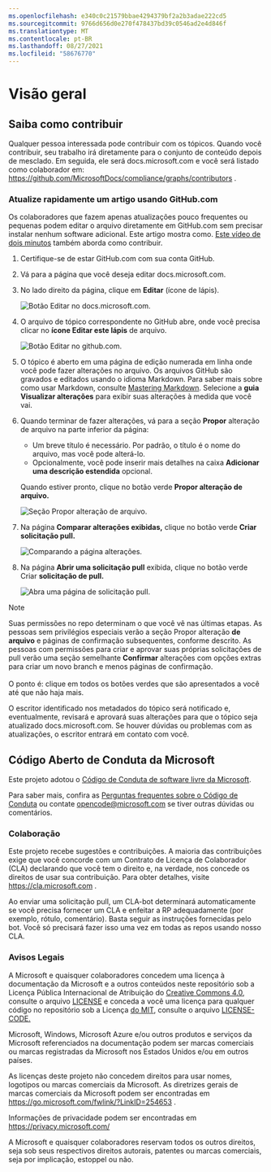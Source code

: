 ```yaml
---
ms.openlocfilehash: e340c0c21579bbae4294379bf2a2b3adae222cd5
ms.sourcegitcommit: 9766d656d0e270f478437bd39c0546ad2e4d846f
ms.translationtype: MT
ms.contentlocale: pt-BR
ms.lasthandoff: 08/27/2021
ms.locfileid: "58676770"
---
```

# <a name="overview"></a>Visão geral

## <a name="learn-how-to-contribute"></a>Saiba como contribuir

Qualquer pessoa interessada pode contribuir com os tópicos. Quando você contribuir, seu trabalho irá diretamente para o conjunto de conteúdo depois de mesclado. Em seguida, ele será docs.microsoft.com e você será listado como colaborador em: <https://github.com/MicrosoftDocs/compliance/graphs/contributors> .

### <a name="quickly-update-an-article-using-githubcom"></a>Atualize rapidamente um artigo usando GitHub.com

Os colaboradores que fazem apenas atualizações pouco frequentes ou pequenas podem editar o arquivo diretamente em GitHub.com sem precisar instalar nenhum software adicional. Este artigo mostra como. [Este vídeo de dois minutos](https://www.microsoft.com/videoplayer/embed/RE1XQTG) também aborda como contribuir.

1. Certifique-se de estar GitHub.com com sua conta GitHub.
2. Vá para a página que você deseja editar docs.microsoft.com.
3. No lado direito da página, clique em **Editar** (ícone de lápis).

   ![Botão Editar no docs.microsoft.com.](compliance/media/quick-update-edit.png)

4. O arquivo de tópico correspondente no GitHub abre, onde você precisa clicar no **ícone Editar este lápis** de arquivo.

   ![Botão Editar no github.com.](compliance/media/quick-update-github.png)

5. O tópico é aberto em uma página de edição numerada em linha onde você pode fazer alterações no arquivo. Os arquivos GitHub são gravados e editados usando o idioma Markdown. Para saber mais sobre como usar Markdown, consulte [Mastering Markdown](https://guides.github.com/features/mastering-markdown/). Selecione a **guia Visualizar alterações** para exibir suas alterações à medida que você vai.

6. Quando terminar de fazer alterações, vá para a seção **Propor** alteração de arquivo na parte inferior da página:

   - Um breve título é necessário. Por padrão, o título é o nome do arquivo, mas você pode alterá-lo.
   - Opcionalmente, você pode inserir mais detalhes na caixa **Adicionar uma descrição estendida** opcional.

   Quando estiver pronto, clique no botão verde **Propor alteração de arquivo.**

   ![Seção Propor alteração de arquivo.](compliance/media/propose-file-change.png)

7. Na página **Comparar alterações exibidas,** clique no botão verde **Criar solicitação pull.**

   ![Comparando a página alterações.](compliance/media/comparing-changes-page.png)

8. Na página **Abrir uma solicitação pull** exibida, clique no botão verde Criar **solicitação de pull.**

   ![Abra uma página de solicitação pull.](compliance/media/open-a-pull-request-page.png)

> [!NOTE]
> Suas permissões no repo determinam o que você vê nas últimas etapas. As pessoas sem privilégios especiais verão a seção Propor alteração **de arquivo** e páginas de confirmação subsequentes, conforme descrito. As pessoas com permissões para criar e aprovar suas próprias solicitações de pull verão uma seção semelhante **Confirmar** alterações com opções extras para criar um novo branch e menos páginas de confirmação.<br/><br/>O ponto é: clique em todos os botões verdes que são apresentados a você até que não haja mais.

O escritor identificado nos metadados do tópico será notificado e, eventualmente, revisará e aprovará suas alterações para que o tópico seja atualizado docs.microsoft.com. Se houver dúvidas ou problemas com as atualizações, o escritor entrará em contato com você.

## <a name="microsoft-open-source-code-of-conduct"></a>Código Aberto de Conduta da Microsoft

Este projeto adotou o [Código de Conduta de software livre da Microsoft](https://opensource.microsoft.com/codeofconduct/).

Para saber mais, confira as [Perguntas frequentes sobre o Código de Conduta](https://opensource.microsoft.com/codeofconduct/faq/) ou contate [opencode@microsoft.com](mailto:opencode@microsoft.com) se tiver outras dúvidas ou comentários.

### <a name="contributing"></a>Colaboração

Este projeto recebe sugestões e contribuições.  A maioria das contribuições exige que você concorde com um Contrato de Licença de Colaborador (CLA) declarando que você tem o direito e, na verdade, nos concede os direitos de usar sua contribuição. Para obter detalhes, visite <https://cla.microsoft.com> .

Ao enviar uma solicitação pull, um CLA-bot determinará automaticamente se você precisa fornecer um CLA e enfeitar a RP adequadamente (por exemplo, rótulo, comentário). Basta seguir as instruções fornecidas pelo bot. Você só precisará fazer isso uma vez em todas as repos usando nosso CLA.

### <a name="legal-notices"></a>Avisos Legais

A Microsoft e quaisquer colaboradores concedem uma licença à documentação da Microsoft e a outros conteúdos neste repositório sob a Licença Pública Internacional de Atribuição do [Creative Commons 4.0](https://creativecommons.org/licenses/by/4.0/legalcode), consulte o arquivo [LICENSE](LICENSE) e conceda a você uma licença para qualquer código no repositório sob a Licença [do MIT](https://opensource.org/licenses/MIT), consulte o arquivo [LICENSE-CODE.](LICENSE-CODE)

Microsoft, Windows, Microsoft Azure e/ou outros produtos e serviços da Microsoft referenciados na documentação podem ser marcas comerciais ou marcas registradas da Microsoft nos Estados Unidos e/ou em outros países.

As licenças deste projeto não concedem direitos para usar nomes, logotipos ou marcas comerciais da Microsoft. As diretrizes gerais de marcas comerciais da Microsoft podem ser encontradas em <https://go.microsoft.com/fwlink/?LinkID=254653> .

Informações de privacidade podem ser encontradas em <https://privacy.microsoft.com/>

A Microsoft e quaisquer colaboradores reservam todos os outros direitos, seja sob seus respectivos direitos autorais, patentes ou marcas comerciais, seja por implicação, estoppel ou não.
